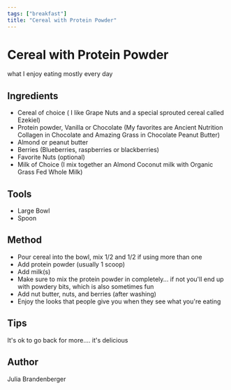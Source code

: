 ```yaml
---
tags: ["breakfast"]
title: "Cereal with Protein Powder"
---
```


<TagLinks />

# Cereal with Protein Powder

what I enjoy eating mostly every day

## Ingredients

- Cereal of choice ( I like Grape Nuts and a special sprouted cereal called Ezekiel)
- Protein powder, Vanilla or Chocolate (My favorites are Ancient Nutrition Collagen in Chocolate and Amazing Grass in Chocolate Peanut Butter)
- Almond or peanut butter
- Berries (Blueberries, raspberries or blackberries)
- Favorite Nuts (optional)
- Milk of Choice (I mix together an Almond Coconut milk with Organic Grass Fed Whole Milk)

## Tools

- Large Bowl
- Spoon

## Method

- Pour cereal into the bowl, mix 1/2 and 1/2 if using more than one
- Add protein powder (usually 1 scoop)
- Add milk(s)
- Make sure to mix the protein powder in completely... if not you'll end up with powdery bits, which is also sometimes fun
- Add nut butter, nuts, and berries (after washing)
- Enjoy the looks that people give you when they see what you're eating

## Tips

It's ok to go back for more.... it's delicious

## Author

Julia Brandenberger

